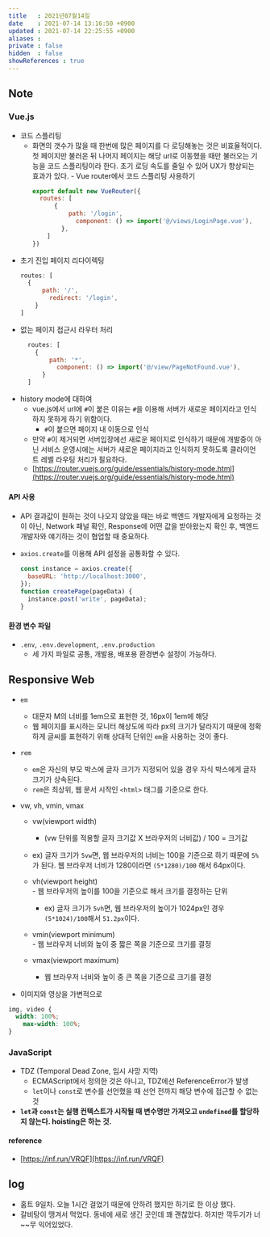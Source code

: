 ```yaml
---
title   : 2021년07월14일 
date    : 2021-07-14 13:16:50 +0900
updated : 2021-07-14 22:25:55 +0900
aliases : 
private : false
hidden  : false
showReferences : true
---
```

## Note
### Vue.js  
- 코드 스플리팅  
	- 화면의 갯수가 많을 때 한번에 많은 페이지를 다 로딩해놓는 것은 비효율적이다. 첫 페이지만 불러온 뒤 나머지 페이지는 해당 url로 이동했을 때만 불러오는 기능을 코드 스플리팅이라 한다. 초기 로딩 속도를 줄일 수 있어 UX가 향상되는 효과가 있다.  - Vue router에서 코드 스플리팅 사용하기  
		```javascript
		export default new VueRouter({
		  routes: [
			  {
				  path: '/login',
					component: () => import('@/views/LoginPage.vue'),
				},
			]
		})
		```
- 초기 진입 페이지 리다이렉팅  
	```javascript
	routes: [
	  {
		  path: '/',
			redirect: '/login',
		}
	]
	```
- 없는 페이지 접근시 라우터 처리  
  ```javascript
	routes: [
	  {
		  path: '*',
			component: () => import('@/view/PageNotFound.vue'),
		}
	]
	```
- history mode에 대하여  
	- vue.js에서 url에 `#`이 붙은 이유는 `#`을 이용해 서버가 새로운 페이지라고 인식하지 못하게 하기 위함이다.  
		- `#`이 붙으면 페이지 내 이동으로 인식  
  - 만약 `#`이 제거되면 서버입장에선 새로운 페이지로 인식하기 때문에 개발중이 아닌 서비스 운영시에는 서버가 새로운 페이지라고 인식하지 못하도록 클라이언트 레벨 라우팅 처리가 필요하다.  
  - [https://router.vuejs.org/guide/essentials/history-mode.html](https://router.vuejs.org/guide/essentials/history-mode.html)  

#### API 사용  
- API 결과값이 원하는 것이 나오지 않았을 때는 바로 백엔드 개발자에게 요청하는 것이 아닌, Network 패널 확인, Response에 어떤 값을 받아왔는지 확인 후, 백엔드 개발자와 얘기하는 것이 협업할 때 중요하다.  
	
- `axios.create`를 이용해 API 설정을 공통화할 수 있다.  
	```javascript
	const instance = axios.create({
	  baseURL: 'http://localhost:3000',
	});
	function createPage(pageData) {
	  instance.post('write', pageData);
	}
	```
#### 환경 변수 파일
- `.env`, `.env.development`, `.env.production`
  - 세 가지 파일로 공통, 개발용, 배포용 환경변수 설정이 가능하다.  
		
## Responsive Web  
- `em`  
	- 대문자 M의 너비를 1em으로 표현한 것, 16px이 1em에 해당  
  - 웹 페이지를 표시하는 모니터 해상도에 따라 px의 크기가 달라지기 때문에 정확하게 글씨를 표현하기 위해 상대적 단위인 `em`을 사용하는 것이 좋다.  
- `rem`  
	- `em`은 자신의 부모 박스에 글자 크기가 지정되어 있을 경우 자식 박스에게 글자 크기가 상속된다.  
	- `rem`은 최상위, 웹 문서 시작인 `<html>` 태그를 기준으로 한다.  

- vw, vh, vmin, vmax 
	- vw(viewport width)  
		- (vw 단위를 적용할 글자 크기값 X 브라우저의 너비값) / 100 = 크기값  
    - ex) 글자 크기가 `5vw`면, 웹 브라우저의 너비는 100을 기준으로 하기 때문에 `5%`가 된다. 웹 브라우저 너비가 1280이라면 `(5*1280)/100` 해서 64px이다.  
  - vh(viewport height)  
		- 웹 브라우저의 높이를 100을 기준으로 해서 크기를 결정하는 단위  
    - ex) 글자 크기가 `5vh`면, 웹 브라우저의 높이가 1024px인 경우 `(5*1024)/100`해서 `51.2px`이다.  
			
  - vmin(viewport minimum)  
		- 웹 브라우저 너비와 높이 중 짧은 쪽을 기준으로 크기를 결정  
  - vmax(viewport maximum)  
    - 웹 브라우저 너비와 높이 중 큰 쪽을 기준으로 크기를 결정  
			
- 이미지와 영상을 가변적으로  
```css
img, video {
  width: 100%;
	max-width: 100%;
}
```

### JavaScript  
- TDZ (Temporal Dead Zone, 임시 사망 지역)  
	- ECMAScript에서 정의한 것은 아니고, TDZ에선 ReferenceError가 발생  
  - `let`이나 `const`로 변수를 선언했을 때 선언 전까지 해당 변수에 접근할 수 없는 것
- **`let`과 `const`는 실행 컨텍스트가 시작될 때 변수명만 가져오고 `undefined`를 할당하지 않는다. hoisting은 하는 것.**

#### reference 
- [https://inf.run/VRQF](https://inf.run/VRQF)  
	

## log
- 홈트 9일차. 오늘 1시간 걸었기 때문에 안하려 했지만 하기로 한 이상 했다.  
- 갈비탕이 땡겨서 먹었다. 동네에 새로 생긴 곳인데 꽤 괜찮았다. 하지만 깍두기가 너~~무 익어있었다.
